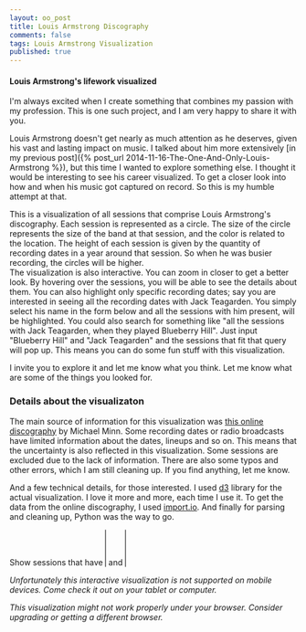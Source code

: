 ```yaml
---
layout: oo_post
title: Louis Armstrong Discography
comments: false
tags: Louis Armstrong Visualization
published: true
---
```


#### Louis Armstrong's lifework visualized

I'm always excited when I create something that combines my passion with my profession. This is one such project, and I am very happy to share it with you.  

Louis Armstrong doesn't get nearly as much attention as he deserves, given his vast and lasting impact on music. I talked about him more extensively [in my previous post]({% post_url 2014-11-16-The-One-And-Only-Louis-Armstrong %}), but this time I wanted to explore something else. I thought it would be interesting to see his career visualized. To get a closer look into how and when his music got captured on record. So this is my humble attempt at that.  

This is a visualization of all sessions that comprise Louis Armstrong's discography. Each session is represented as a circle. The size of the circle represents the size of the band at that session, and the color is related to the location. The height of each session is given by the quantity of recording dates in a year around that session. So when he was busier recording, the circles will be higher.  
The visualization is also interactive. You can zoom in closer to get a better look. By hovering over the sessions, you will be able to see the details about them. You can also highlight only specific recording dates; say you are interested in seeing all the recording dates with Jack Teagarden. You simply select his name in the form below and all the sessions with him present, will be highlighted. You could also search for something like "all the sessions with Jack Teagarden, when they played Blueberry Hill". Just input "Blueberry Hill" and "Jack Teagarden" and the sessions that fit that query will pop up. This means you can do some fun stuff with this visualization.  

I invite you to explore it and let me know what you think. Let me know what are some of the things you looked for.  

### Details about the visualizaton

The main source of information for this visualization was [this online discography](http://michaelminn.net/discographies/armstrong/) by Michael Minn. Some recording dates or radio broadcasts have limited information about the dates, lineups and so on. This means that the uncertainty is also reflected in this visualization. Some sessions are excluded due to the lack of information. There are also some typos and other errors, which I am still cleaning up. If you find anything, let me know.  

And a few technical details, for those interested. I used [d3](http://d3js.org/) library for the actual visualization. I love it more and more, each time I use it. To get the data from the online discography, I used [import.io](http://import.io). And finally for parsing and cleaning up, Python was the way to go.


<div id="satchmo-container">
    <div class="plot-clip">
    </div>
    <div id="satchmo" style="width: 100%; overflow: auto;"></div>
    <div class="tooltip">
        <div class="gig"></div>
        <div class="date-and-location"></div>
        <div class="songs"></div>
        <div class="lineup"></div>
        <div class="comments"></div>
    </div>
    <div id="session-info"></div>
</div>
<div class="row clear song-selection hide-mobile">
    <form action="#">
        <label for="song-selection" class='col col-3 inline-block text-right'>Show sessions that have</label>
        <select id="song-selection" multiple='multiple' class='inline-block col col-3'>
        </select>
        <label for="lineup-selection" class='inline-block text-center col-1'>and </label>
        <select id="lineup-selection" multiple='multiple' class='inline-block col col-4'>
        </select>
    </form>
</div>

<em class="none show-mobile">Unfortunately this interactive visualization is not supported on mobile devices. Come check it out on your tablet or computer.</em>

<em class="ie-warning">This visualization might not work properly under your browser. Consider upgrading or getting a different browser.</em>


<script type="text/javascript" src="{{ "/js/d3.min.js" | prepend: site.baseurl }}"></script>
<script type="text/javascript" src="{{ "/js/louis_armstrong.js" | prepend: site.baseurl }}"></script>
<script type="text/javascript" src="{{ "/js/handlebars-v3.0.1.js" | prepend: site.baseurl }}"></script>
<script type="text/javascript" src="{{ "/js/underscore.min.js" | prepend: site.baseurl }}"></script>

<script id="event-template" type="text/x-handlebars-template">
{% raw %}
  <div class="entry">
    <h3>{{title}}</h3>
    <p>{{body}}</p>
  </div>
{% endraw %}
</script>
<script id="session-template" type="text/x-handlebars-template">
{% raw %}
<div class="row">
    <div class="col col-7 border-right">
        <h4 class="text-center">{{print_date}}<h4>
        <h3>{{name}}</h3>
        <h4>{{location}}</h4>
        <div class="first-section">
            <div class="inline-block no-split">
            {{#each members}}
                {{this}}{{#unless @last}}, {{/unless}} 
            {{/each}}
            </div>
            <div class="no-split inline-block">
            {{{comments}}}
            </div>
        </div>
    </div>
    <div class="col col-5 text-left">
        <div class="side-section inline-block text-left">
        <ul class="list-unstyled">
          {{#each song_list}}
            <li>
              <b>{{this}}</b>
            </li>
          {{/each}}
        </ul>
        </div>
    </div>
</div>
{% endraw %}
</script>

<script async type="text/javascript">
// Prepare the data
satchmo_songs = satchmo_data['songs'];
members = satchmo_data['members'];
satchmo_data = satchmo_data['sessions'];

// Filters
$(document).ready(function() {
  $("#song-selection").select2({
        data: satchmo_songs,
        placeholder: 'these songs'
  });
  $("#lineup-selection").select2({
        data: members,
        placeholder: "these band members"
  });
});

// Helpers
function sizeOf(obj) {
    var count = 0;

    for(var prop in obj) {
        if(obj.hasOwnProperty(prop))
            ++count;
    }

    return count;
}

// Set the dimensions of the canvas / graph
var margin = {top: 20, right: 40, bottom: 100, left: 50};
var width = $('.post').width() - margin.left - margin.right;
var height = $(window).height() - margin.top - margin.bottom - 80;

$('.plot-clip').width(width + 180)
                .height(height)
                .css({'left': margin.left, 'top': margin.top});


// Variables
var lowestOpacity = 0.01;
var lowerOpacity = 0.07;
var lowOpacity = 0.1;
var mediumOpacity = 0.3;
var highOpacity = 0.5;
var higherOpacity = 0.8;

// Date formater
var dateFormat = d3.time.format('%0d.%0m.%Y');

// Set scales
var minDate = dateFormat.parse('4.8.1901');
var maxDate = dateFormat.parse('6.7.1971');

var xScale = d3.time.scale()
            .range([0, width-10])
            .domain([minDate, maxDate]);

var cScale = d3.scale.ordinal()
            .range(["#80b1d3", "#fdb462", "#fb8072", "#b3de69", "#bc80bd", "#d5d500", "#ccebc5", "#bebada", "#d9d9d9", "#fccde5", "#8dd3c7"])
            .domain(satchmo_data.map(function (d) { return d.location_group; }));

var rScale = d3.scale.linear()
            .range([5, 18])
            .domain(d3.extent(satchmo_data, function (d) { return d.members.length; }));

var mScale = d3.scale.quantize()
                .range([0, 0.25, 0.75, 1])
                .domain([0, width]);

var hScale = d3.scale.quantize()
                .range([0, 0.25, 0.4])
                .domain([0, 1, 2]);

// Zoom

var zoom = d3.behavior.zoom()
    .x(xScale)
    .scaleExtent([1,100])
    .on('zoom', zoomed);

// Moving average

var yValue = function(d) {
    // Don't use this if you don't have to. Very expensive...
    interval = 360;
    low = d3.time.day.offset(d, -(interval/2));
    high = d3.time.day.offset(d, interval/2);
    // low = d3.time.day.offset(d, -interval);
    // high = d;
    function isInInterval (value) {
        return ((dateFormat.parse(value.display_date) < high) && (dateFormat.parse(value.display_date) > low));
    };
    recordings = satchmo_data.filter(isInInterval);
    return recordings.length;
};

var yScale = d3.scale.linear()
                    .range([height, height/2])
                    .domain([-2, d3.max(satchmo_data, function(d) { return d.density; })]);
                    // .domain([0, 37]);

var lineFunction = d3.svg.line()
                        .x(function (d) { return xScale(d); })
                        .y(function (d) { return yScale(yValue(d)); })
                        .interpolate('basis');

// Set xAxis
var xAxis = d3.svg.axis().scale(xScale).orient('bottom');
var yAxis = d3.svg.axis().scale(yScale).orient('left');


// Add svg canvas
var svg = d3.select("#satchmo").append("svg")
    .attr("width", width + margin.left + margin.right)
    .attr("height", height + margin.top + margin.bottom)
    .append("g")
    .attr('class', 'main')
    .attr("transform", "translate(" + margin.left + "," + margin.top + ")");

var plotArea = svg.append('g')
    .attr('clip-path', 'url(#plotAreaClip)');

plotArea.append('clipPath')
    .attr('id', 'plotAreaClip')
    .append('rect')
    .attr('width', width)
    .attr('height',height);


var dates = d3.time.day.range(new Date(1900,1,1), new Date(1971,7,8), 180);

// Add sessions
for (var i = satchmo_data.length - 1; i >= 0; i--) {
    satchmo_data[i].id = i;
};

var rect = plotArea.append("rect")
    .attr("width", width)
    .attr("height", height)
    .style("fill", "none")
    .style("pointer-events", "all");

var sessions = plotArea.selectAll('circle').data(satchmo_data).enter()
        .append('circle')
        .attr('class', 'session')
        .attr('r', 5)
        .attr('cx', function (d) { return xScale(dateFormat.parse(d.display_date)); })
        .attr('cy', 3*height/4)
        .attr('fill', 'gray')
        .attr('fill-opacity', 0.3);


// Events

var source   = $("#event-template").html();
var eventTemplate = Handlebars.compile(source);

var importantEvents = [{
    title: 'August 4th, 1901',
    body: "Armstrong was born into a very poor family in New Orleans, Louisiana, the grandson of slaves. He spent his youth in poverty, in a rough neighborhood, known as “the Battlefield”, which was part of the Storyville legal prostitution district.",
    date: '04.12.1901',
    level: 3,
    yPosition: 0
},
{
    title: 'Little Louis is arrested',
    body: "Louis got arrested on New Year's Eve for shooting a revolver. He was sent to the Colored Waif's Home for Boys. It would be a turning point of his life.",
    date: '31.12.1912',
    level: 3,
    yPosition: 1
},
{
    title: 'Leaving home',
    body: "His old mentor, Joe King Oliver, called for him from Chicago. Louis wasn't going to leave New Orleans for anyone, except Joe King Oliver. So he went and joined the band.",
    date: '8.8.1922',
    level: 3,
    yPosition: 0
},
{
    title: 'Joe Glaser',
    body: "After returning from Europe Louis didn't have a band, recording contract, anything. He sought out Glaser. They struck a deal and it began a long-lasting business relationship.",
    date: '20.2.1935',
    level: 3,
    yPosition: 2
},
{
    title: 'Lucille Armstrong',
    body: "Louis and Lucille, his fourth and final wife, get married at Velma Middleton's home.",
    date: '12.10.1942',
    level: 2,
    yPosition: 2
},
{
    title: 'All Stars Band',
    body: "The famous Town Hall Concert where the All Stars Band was born. A band that would define the rest of his career.",
    date: '17.5.1947',
    level: 3,
    yPosition: 1
},
{
    title: 'Little Rock incident',
    body: "Armstrong stated publicly that Eisenhower was 'two-faced' and had 'no guts' as a response to the Little Rock incident.",
    date: '17.09.1957',
    level: 2,
    yPosition: 1
},
{
    title: 'Heart attack',
    body: "Armstrong's grueling touring schedule caught up with him in 1959, when he had a heart attack while traveling in Spoleto, Italy. After taking a few weeks off to recover, he was back on the road, performing 300 nights a year.",
    date: '23.06.1959',
    level: 3,
    yPosition: 0
},
{
    title: 'Hello, Dolly!',
    body: 'Louis records a song that would soon throw The Beatles of the first place on the charts!',
    date: '03.12.1963',
    level: 3,
    yPosition: 2
},
{
    title: 'What a Wonderful World',
    body: 'Armstrong records his last hit. A song that would remain loved to this day.',
    date: '16.08.1967',
    level: 3,
    yPosition: 1
}
];
// var importantEvents =[];


// Plot Events

var plotEvents = d3.select('#satchmo-container .plot-clip').selectAll('.important-event')
        .data(importantEvents)
        .enter()
        .append('div')
        .attr('class', 'important-event')
        .style('visibility', function (d) { return (isEventVisible(d)) ? 'visible' : 'hidden'})
        .attr('id', function (d, i) { return 'event-' + i; })
        .style('left', function (d) { return xScale(dateFormat.parse(d.date)) + 'px'; })
        .style('top', function (d) { return hScale(d.yPosition) * height + 30 + 'px'; })
        .html(function (d) { return eventTemplate(d); });

var eventLines = plotArea.selectAll('line')
    .data(importantEvents)
    .enter()
    .append('line')
    .style("stroke-dasharray", "5,2")
    .style('stroke', '#aaaaaa')
    .style('visibility', function (d, i) { return ($('#event-' + i).css('visibility') == 'hidden') ? 'hidden' : 'visible'; })
    .attr('x1', function (d) { return xScale(dateFormat.parse(d.date)); })
    .attr('x2', function (d) { return xScale(dateFormat.parse(d.date)); })
    .attr('y1', function (d, i) { return hScale(d.yPosition) * height + 30 + $('#event-' + i).height() + 'px'; })
    .attr('y2', height - 25)
    .style("pointer-events", "none");


// Interactivity

$('#song-selection').on('change', selectSongs);
$('#lineup-selection').on('change', selectSongs);
var selected = {},
    selectedSession = false,
    mouse_data = satchmo_data;

function setSelected (selection, song_ids, member_ids) {
    var selectedSongs = {};
    var selectedMembers = {};
    var selectedLocations = colorLegend.selectAll('.active-location').data().map(function (d) { return d.location; });
    
    // if (selectedLocations.length > 0) {
    //     newSelection = selection.filter(function (d) { return selectedLocations.indexOf(d.location_group) > -1; });
    //     selection = newSelection;
    // }

    // Update selectedSongs
    if (song_ids !== null & typeof song_ids !== 'undefined') {
        selection.each(function (d) { return (d.song_id_list.some(function (el) { return song_ids.indexOf((el).toString()) > -1; })) ? (selectedSongs[d.id] = true) : (delete selectedSongs[d.id]); });
    }
    // Update selectedMembers
    if (member_ids !== null & typeof member_ids !== 'undefined') {
        selection.each(function (d) { return (d.member_id_list.some(function (el) { return member_ids.indexOf((el).toString()) > -1; })) ? (selectedMembers[d.id] = true) : (delete selectedMembers[d.id]); });        
    }
    if ((song_ids !== null & typeof song_ids !== 'undefined') | (member_ids !== null & typeof member_ids !== 'undefined')) {
        // console.log(selectedSongs);
        // console.log(selectedMembers);
        if (sizeOf(selectedMembers) == 0) {
            selected = selectedSongs;
        } else if (sizeOf(selectedSongs) == 0) {
            selected = selectedMembers;
        } else {
            selected = _.pick(selectedSongs, _.keys(selectedMembers));
        }
    } else {
        selected = {};
    }

    if (selectedLocations.length > 0) {
        selection.each(function (d) { return (selectedLocations.indexOf(d.location_group) > -1) ? (selected[d.id] = true) : (delete selected[d.id]); });
    }

    // Have mouse hover work only on selected sessions
    if (sizeOf(selected) > 0) {
        mouse_data = satchmo_data.filter(function(d) { return d.id in selected; });
    } else {
        mouse_data = satchmo_data;
    }
}

function highlightSelected (selection, lowEnd, highEnd) {
    lowEnd = typeof lowEnd !== 'undefined' ? lowEnd : lowerOpacity;
    highEnd = typeof highEnd !== 'undefined' ? highEnd : lowerOpacity;
    selection.attr('fill-opacity', function (d) { return (d.id in selected) ? highEnd : lowEnd; });
}

function selectSongs () {
    var song_ids = $('#song-selection').val();
    var member_ids = $('#lineup-selection').val();
    sessions.call(setSelected, song_ids, member_ids);
    if ((song_ids !== null & typeof song_ids !== 'undefined') | (member_ids !== null & typeof member_ids !== 'undefined') | (colorLegend.selectAll('.active-location')[0].length > 0)) {
        sessions.call(highlightSelected, lowestOpacity, highOpacity);
    } else {
        sessions.attr('fill-opacity', mediumOpacity)
                .attr('stroke', 'none');
    }
};

function selectLocation () {
    clicked = d3.select(this);
    clicked.classed('active-location', !clicked.classed('active-location'));
    selectSongs();
}

var source   = $("#session-template").html();
var sessionTemplate = Handlebars.compile(source);
var sessionInfo = d3.select('#session-info');

bisectDate = d3.bisector(function(d) { return dateFormat.parse(d.display_date); }).left

rect.on("mousemove", mousemove);
    // .on('click', lockSession);
svg.on('mouseleave', mouseout);

// sessions.on('click', lockSession)
sessions.on('mousemove', mousemove);

function lockSession () {
    session = selectedSession;
    sessionInfo.style('visibility', 'visible');


    // var lowEnd = (sizeOf(selected) > 0) ? lowOpacity : 1;
    // da.call(highlightSelected, lowEnd, 1)
    //     .attr('stroke', 'black')
    //     .attr('stroke-dasharray', 'none')
    //     .attr('stroke-opacity', 1)
    //     .attr('stroke-width', 1);
    // var lowEnd = (sizeOf(selected) > 0) ? lowestOpacity : lowerOpacity;
    // sessions.filter(function (d) { return session != d; })
    //         .call(highlightSelected, lowEnd, higherOpacity)
    //         .attr('stroke', function (d) { return cScale(d.location_group); })
    //         .attr('stroke-dasharray', '3,2')
    //         .attr('stroke-opacity', highOpacity)
    //         .attr('stroke-width', highOpacity);

}

function mouseover () {
    var lowEnd = (sizeOf(selected) > 0) ? lowestOpacity : lowerOpacity;
    sessions.call(highlightSelected, lowEnd, highOpacity);
    sessionInfo.style('visibility', 'visible');
    plotEvents.style('opacity', lowOpacity);
    eventLines.attr('opacity', lowOpacity);
    d3.selectAll('.legend').attr('opacity', lowOpacity);
}

function mouseout () {
    if (sizeOf(selected) > 0) {
        sessions.call(highlightSelected, lowestOpacity, highOpacity)
            .attr('stroke', 'none');

    } else {
        sessions.attr('fill-opacity', mediumOpacity)
                .attr('stroke', 'none');
    }

    sessionInfo.style('visibility', 'hidden');
    plotEvents.style('opacity', 1);
    eventLines.attr('opacity', 1);
    d3.selectAll('.legend').attr('opacity', 1);
}

function mousemove () {
    var xMouse = d3.mouse(this)[0],
        yMouse = d3.mouse(this)[1],
        x0 = xScale.invert(xMouse),
        i = bisectDate(mouse_data, x0, 1),
        d0 = mouse_data[i - 1],
        d1 = mouse_data[i];
    if (d0 != undefined & d1 != undefined) {
        da = x0 - dateFormat.parse(d0.display_date) > dateFormat.parse(d1.display_date) - x0 ? d1 : d0;
    } else {
        da = d0;
    }

    closest = Math.abs(yMouse - yScale(da.density));
    for (var j = i - 5; j <= i + 5; j++) {
        if (j > 0 & j < mouse_data.length ) {
            yDistance = Math.abs(yMouse - yScale(mouse_data[j].density));
            if (yDistance < closest ) {
                closest = yDistance;
                da = mouse_data[j];
            }
        }
    };

    if (Math.abs(xMouse - xScale(dateFormat.parse(da.display_date))) < 40 & closest < 40) {
        mouseover();
        var lowEnd = (sizeOf(selected) > 0) ? lowOpacity : higherOpacity;
        selectedSession = sessions.filter(function (d) { return da == d; });
        selectedSession.call(highlightSelected, lowEnd, 1)
                .attr('stroke', 'black')
                .attr('stroke-dasharray', 'none')
                .attr('stroke-opacity', 1)
                .attr('stroke-width', 1);

        sessionInfo.html(sessionTemplate(da))
                    .style('left', function (d) {
                        sessionInfoWidth = $(this).width();
                        xPosition = xScale(dateFormat.parse(da.display_date));
                        return xPosition - mScale(xPosition - margin.left) * sessionInfoWidth + 'px';
                    })
                    .style('top', function (d) { return yScale(da.density) - 50 - $(this).height() + 'px'; });

        var lowEnd = (sizeOf(selected) > 0) ? lowestOpacity : lowerOpacity;
        sessions.filter(function (d) { return da != d; })
                .call(highlightSelected, lowEnd, mediumOpacity)
                .attr('stroke', function (d) { return cScale(d.location_group); })
                .attr('stroke-dasharray', '3,2')
                .attr('stroke-opacity', highOpacity)
                .attr('stroke-width', highOpacity);
    } else {
        selectedSession = false;
        mouseout();
    }

}

function getSessionInfoLine (instance) {
    // Start at session right corner
    // Go until sessionInfo middle point 
    // Go up to sessionInfo y + sessionInfo.height() 
    return false;
}

// Add legend

var sizeLegend = svg.append('g')
    .attr('class', 'legend')
    .attr('transform', function (d) { return 'translate(60, ' + (height - 60) + ')'; })

sizeLegend.append('text')
    .attr('fill', '#aaaaaa')
    .attr('text-anchor', 'middle')
    .attr('x', 0)
    .attr('y', -rScale.range()[1] - 10)
    .text('Band size');

sizeLegend.append('circle')
    .attr('r', rScale.range()[1])
    .attr('cx', 0)
    .attr('cy', 0)
    .attr('fill', 'none')
    .attr('stroke-width', 1)
    .attr('stroke-dasharray', '2,2')
    .attr('stroke', '#555');

sizeLegend.append('circle')
    .attr('r', rScale.range()[0])
    .attr('cx', 0)
    .attr('cy', rScale.range()[1] - rScale.range()[0])
    .attr('fill', 'none')
    .attr('stroke-width', 1)
    .attr('stroke-dasharray', '2,2')
    .attr('stroke', '#555');

sizeLegend.append('text')
    .text(rScale.domain()[1])
    .attr('fill', '#aaa')
    .attr('font-size', 12)
    .attr('text-anchor', 'left')
    .attr('dy', 4)
    .attr('x', rScale.range()[1] + 13);

sizeLegend.append('line')
    .attr('stroke-width', 1)
    .attr('stroke', '#aaa')
    .attr('x1', rScale.range()[1] + 2)
    .attr('x2', rScale.range()[1] + 10)
    .attr('y1', 0)
    .attr('y2', 0);

sizeLegend.append('text')
    .text('2')
    .attr('fill', '#aaa')
    .attr('font-size', 12)
    .attr('text-anchor', 'left')
    .attr('dy', 4)
    .attr('x', rScale.range()[1] + 13)
    .attr('y', rScale.range()[1] - rScale.range()[0]);

sizeLegend.append('line')
    .attr('stroke-width', 1)
    .attr('stroke', '#aaa')
    .attr('x1', rScale.range()[0] + 2)
    .attr('x2', rScale.range()[1] + 10)
    .attr('y1', rScale.range()[1] - rScale.range()[0])
    .attr('y2', rScale.range()[1] - rScale.range()[0]);

var colorLegend = svg.append('g')
                .attr('class', 'legend')
                .attr('transform', function () { return 'translate(0,' + (height + margin.bottom / 1.5) + ')'; });

function getScaleObject (scale) {
    var scaleObject = [];
    var item;
    for (var i = 0; i < scale.range().length; i++) {
        item = {}
        item.location = scale.domain()[i];
        item.color = scale.range()[i];
        scaleObject.push(item);
    };
    return scaleObject;
}

colorScaleObject = getScaleObject(cScale)

var circlesLegend = colorLegend.selectAll('.color-legend-item')
                    .data(colorScaleObject)
                    .enter()
                    .append('g')
                    .attr('class', 'color-legend-item')
                    .attr('transform', function (d, i) { return 'translate(' + (20 + i * width / colorScaleObject.length) + ',0)'; });
circlesLegend.append('circle')
                .attr('r', 10)
                .attr('fill', function (d) { return d.color; })
                .attr('opacity', highOpacity);
circlesLegend.append('text')
                .text(function (d) { return d.location; })
                .attr('text-anchor', 'middle')
                .attr('transform', 'translate(0, 20)')
                .attr('class', 'legend-text');

colorLegend.selectAll('.color-legend-item').on('click', selectLocation);

// Add axis

svg.append('g')
    .attr('class', 'x axis')
    .attr('transform', function (d) { return 'translate(0, ' + height + ')'; })
    .call(xAxis);

svg.append('g')
    .attr('transform', function (d) { return 'translate(0, 0)'; })
    .attr('class', 'y axis')
    .call(yAxis);

// now add titles to the axes
svg.append("text")
    .attr('class', 'axis-label')
    .attr("text-anchor", "middle")  // this makes it easy to centre the text as the transform is applied to the anchor
    .attr("transform", "translate(-"+ (margin.left - 7)+","+(2*height/3)+")rotate(90)")  // text is drawn off the screen top left, move down and out and rotate
    .text("Number of recording dates in a year");

svg.append("text")
    .attr('class', 'axis-label')
    .attr("text-anchor", "middle")  // this makes it easy to centre the text as the transform is applied to the anchor
    .attr("transform", "translate("+ (width/2) +","+(height+margin.bottom / 3 + 5)+")")  // centre below axis
    .text("Date");


// Initial transition

n = satchmo_data.length;
duration = 1500;

containerPosition = $('#satchmo-container').position();
containerHeight = $('#satchmo-container').height();
windowHeight = $(window).height();
notFired = true;

$(window).scroll(function () {
    if (notFired) {
        if ((windowHeight + $(this).scrollTop()) >= (containerPosition.top + containerHeight - 100)) {
            notFired = false;
            plotArea.call(zoom);
            setTimeout(transitionSessions, 1);
        }
    }
});

function transitionSessions() {
    sessions.transition()
        .delay(function(d, i) { return 50 + i / n * duration; })
        // .attr('fill-opacity', 0.3)
        // .transition()
        // .delay(function(d, i) { return duration + i / n * duration / 3; })
        .attr('r', function (d) { return rScale(d.members.length); })
        .attr('fill', function (d) { return cScale(d.location_group); })
        .attr('cy', function (d) { return yScale(d.density); });
}

// Zoom functions

function zoomed() {
    if (xScale.domain()[0] < minDate) {
        var x = zoom.translate()[0] - xScale(minDate) + xScale.range()[0];
        zoom.translate([x, 0]);
    } else if (xScale.domain()[1] > maxDate) {
        var x = zoom.translate()[0] - xScale(maxDate) + xScale.range()[1];
        zoom.translate([x, 0]);
    }
    redrawChart();
}

function isEventVisible (da) {
    var x1 = xScale(dateFormat.parse(da.date));
    if (x1 > width) {
        return false;
    } else {
        // Is it overlapping with any Events of the same or higher level?
        x2 = x1 + 190;
        // For each event
        var overlapping = importantEvents.filter(function (d) {
            // Are they on the same height?
            if (d.yPosition != da.yPosition) {
                return false;
            } else if (da.level > d.level) {
                return false;
            } else {
                var a1 = xScale(dateFormat.parse(d.date));
                var a2 = a1 + 180;
                if (a1 > x1 & a1 < x2) {
                    return true;
                } else if (a1 < x1 & a2 > x1) {
                    return true;
                } else {
                    return false;
                }
            }
        });
        return overlapping.length == 0;
    }
}

function redrawChart() {
    svg.select('.x.axis').call(xAxis);
    sessions.attr('cx', function (d) { return xScale(dateFormat.parse(d.display_date)); });
    plotEvents.style('left', function (d) { return xScale(dateFormat.parse(d.date)) + 'px'; })
                .style('visibility', function (d) { return (isEventVisible(d)) ? 'visible' : 'hidden'});
    eventLines.attr('x1', function (d) { return xScale(dateFormat.parse(d.date)); })
                .attr('x2', function (d) { return xScale(dateFormat.parse(d.date)); })
                .style('visibility', function (d, i) { return ($('#event-' + i).css('visibility') == 'hidden') ? 'hidden' : 'visible'; });
}

</script>
